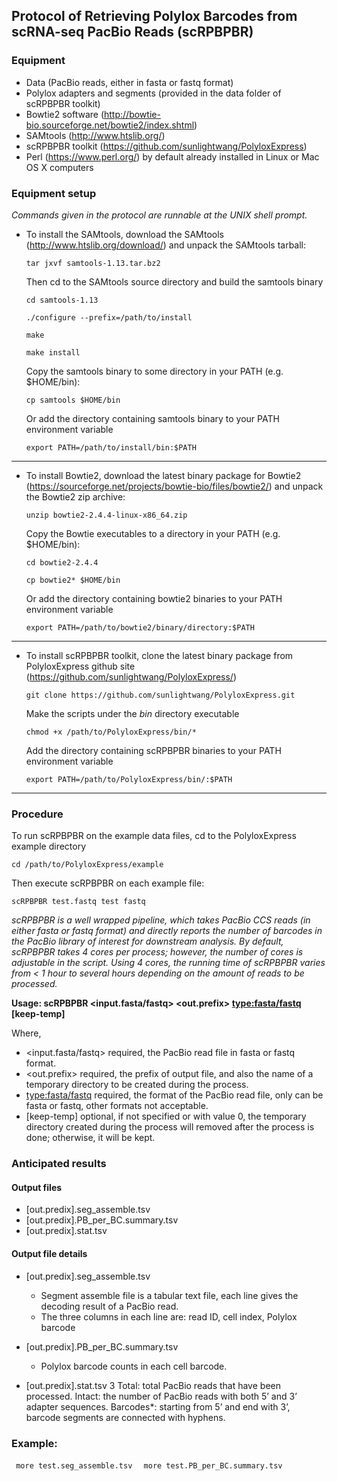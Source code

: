 ## Protocol of Retrieving Polylox Barcodes from scRNA-seq PacBio Reads (scRPBPBR)

### Equipment
   + Data (PacBio reads, either in fasta or fastq format)
   + Polylox adapters and segments (provided in the data folder of scRPBPBR toolkit)
   + Bowtie2 software (http://bowtie-bio.sourceforge.net/bowtie2/index.shtml)
   + SAMtools (http://www.htslib.org/)
   + scRPBPBR toolkit (https://github.com/sunlightwang/PolyloxExpress) 
   + Perl (https://www.perl.org/) by default already installed in Linux or Mac OS X computers


### Equipment setup
   *Commands given in the protocol are runnable at the UNIX shell prompt.*


* To install the SAMtools, download the SAMtools (http://www.htslib.org/download/) and unpack the SAMtools tarball: 

   ` tar jxvf samtools-1.13.tar.bz2 `

   Then cd to the SAMtools source directory and build the samtools binary

   ` cd samtools-1.13 `

   ` ./configure --prefix=/path/to/install `

   ` make `

   ` make install `


   Copy the samtools binary to some directory in your PATH (e.g. $HOME/bin):

   ` cp samtools $HOME/bin `

   Or add the directory containing samtools binary to your PATH environment variable

   ` export PATH=/path/to/install/bin:$PATH `

---

* To install Bowtie2, download the latest binary package for Bowtie2 (https://sourceforge.net/projects/bowtie-bio/files/bowtie2/) and unpack the Bowtie2 zip archive:

   ` unzip bowtie2-2.4.4-linux-x86_64.zip `

   Copy the Bowtie executables to a directory in your PATH (e.g. $HOME/bin):

   ` cd bowtie2-2.4.4 `

   ` cp bowtie2* $HOME/bin `

    Or add the directory containing bowtie2 binaries to your PATH environment variable

   ` export PATH=/path/to/bowtie2/binary/directory:$PATH `
   
---

* To install scRPBPBR toolkit, clone the latest binary package from PolyloxExpress github site (https://github.com/sunlightwang/PolyloxExpress/) 

   ` git clone https://github.com/sunlightwang/PolyloxExpress.git `
   
   Make the scripts under the *bin* directory executable
   
   ` chmod +x /path/to/PolyloxExpress/bin/* `

   Add the directory containing scRPBPBR binaries to your PATH environment variable
   
   ` export PATH=/path/to/PolyloxExpress/bin/:$PATH `


***

### Procedure
 
To run scRPBPBR on the example data files, cd to the PolyloxExpress example directory

` cd /path/to/PolyloxExpress/example `

Then execute scRPBPBR on each example file:  

` scRPBPBR test.fastq test fastq `

*scRPBPBR is a well wrapped pipeline, which takes PacBio CCS reads (in either fasta or fastq format) and directly reports the number of barcodes in the PacBio library of interest for downstream analysis. By default, scRPBPBR takes 4 cores per process; however, the number of cores is adjustable in the script. Using 4 cores, the running time of scRPBPBR varies from < 1 hour to several hours depending on the amount of reads to be processed.*


**Usage: scRPBPBR <input.fasta/fastq> <out.prefix> <type:fasta/fastq> [keep-temp]**

Where, 

* <input.fasta/fastq> required, the PacBio read file in fasta or fastq format. 
* <out.prefix> required, the prefix of output file, and also the name of a temporary directory to be created during the process. 
* <type:fasta/fastq> required, the format of the PacBio read file, only can be fasta or fastq, other formats not acceptable. 
* [keep-temp] optional, if not specified or with value 0, the temporary directory created during the process will removed after the process is done; otherwise, it will be kept. 


### Anticipated results 
#### Output files
* [out.predix].seg_assemble.tsv
* [out.predix].PB_per_BC.summary.tsv
* [out.predix].stat.tsv

#### Output file details 
* [out.predix].seg_assemble.tsv
   + Segment assemble file is a tabular text file, each line gives the decoding result of a PacBio read. 
   + The three columns in each line are: read ID, cell index, Polylox barcode 

* [out.predix].PB_per_BC.summary.tsv
   + Polylox barcode counts in each cell barcode. 

* [out.predix].stat.tsv
  3
  Total: total PacBio reads that have been processed. 
  Intact: the number of PacBio reads with both 5’ and 3’ adapter sequences. 
  Barcodes*: starting from 5’ and end with 3’, barcode segments are connected with hyphens. 
   


### Example: 
` more test.seg_assemble.tsv `
` more test.PB_per_BC.summary.tsv `




